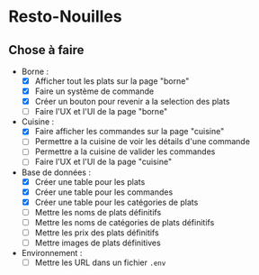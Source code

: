 # Resto-Nouilles

## Chose à faire

- Borne :
  - [x] Afficher tout les plats sur la page "borne"
  - [x] Faire un système de commande
  - [x] Créer un bouton pour revenir a la selection des plats 
  - [ ] Faire l'UX et l'UI de la page "borne"

- Cuisine :
  - [x] Faire afficher les commandes sur la page "cuisine"
  - [ ] Permettre a la cuisine de voir les détails d'une commande
  - [ ] Permettre a la cuisine de valider les commandes
  - [ ] Faire l'UX et l'UI de la page "cuisine"

- Base de données :
  - [x] Créer une table pour les plats
  - [x] Créer une table pour les commandes
  - [x] Créer une table pour les catégories de plats
  - [ ] Mettre les noms de plats définitifs
  - [ ] Mettre les noms de catégories de plats définitifs
  - [ ] Mettre les prix des plats définitifs
  - [ ] Mettre images de plats définitives

- Environnement :
  - [ ] Mettre les URL dans un fichier `.env`